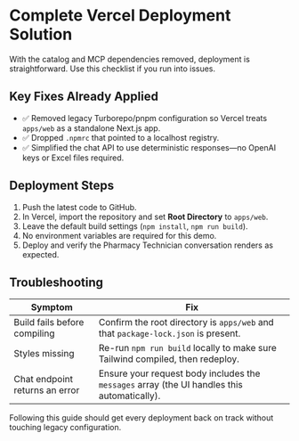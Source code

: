 # Complete Vercel Deployment Solution

With the catalog and MCP dependencies removed, deployment is straightforward. Use this checklist if you run into issues.

## Key Fixes Already Applied

- ✅ Removed legacy Turborepo/pnpm configuration so Vercel treats `apps/web` as a standalone Next.js app.
- ✅ Dropped `.npmrc` that pointed to a localhost registry.
- ✅ Simplified the chat API to use deterministic responses—no OpenAI keys or Excel files required.

## Deployment Steps

1. Push the latest code to GitHub.
2. In Vercel, import the repository and set **Root Directory** to `apps/web`.
3. Leave the default build settings (`npm install`, `npm run build`).
4. No environment variables are required for this demo.
5. Deploy and verify the Pharmacy Technician conversation renders as expected.

## Troubleshooting

| Symptom | Fix |
| --- | --- |
| Build fails before compiling | Confirm the root directory is `apps/web` and that `package-lock.json` is present. |
| Styles missing | Re-run `npm run build` locally to make sure Tailwind compiled, then redeploy. |
| Chat endpoint returns an error | Ensure your request body includes the `messages` array (the UI handles this automatically). |

Following this guide should get every deployment back on track without touching legacy configuration.
